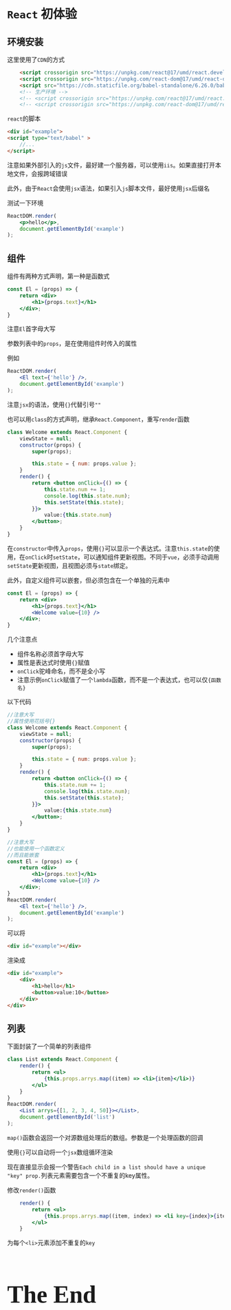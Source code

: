 # `React` 初体验

## 环境安装

这里使用了`CDN`的方式

```html
	<script crossorigin src="https://unpkg.com/react@17/umd/react.development.js"></script>
    <script crossorigin src="https://unpkg.com/react-dom@17/umd/react-dom.development.js"></script>
    <script src="https://cdn.staticfile.org/babel-standalone/6.26.0/babel.min.js"></script>
    <!-- 生产环境 -->
    <!-- <script crossorigin src="https://unpkg.com/react@17/umd/react.production.min.js"></script> -->
    <!-- <script crossorigin src="https://unpkg.com/react-dom@17/umd/react-dom.production.min.js"></script> -->
```

`react`的脚本

```html
<div id="example">    
<script type="text/babel" >
	//...
</script>
```

注意如果外部引入的`js`文件，最好建一个服务器，可以使用`iis`。如果直接打开本地文件，会报跨域错误

此外，由于`React`会使用`jsx`语法，如果引入`js`脚本文件，最好使用`jsx`后缀名

测试一下环境

```jsx
ReactDOM.render(
    <p>hello</p>,
    document.getElementById('example')
);
```

## 组件

组件有两种方式声明，第一种是函数式

```jsx
const El = (props) => {
    return <div>
        <h1>{props.text}</h1>
    </div>;
}
```

注意`El`首字母大写

参数列表中的`props`，是在使用组件时传入的属性

例如

```jsx
ReactDOM.render(
    <El text={'hello'} />,
    document.getElementById('example')
);
```

注意`jsx`的语法，使用`{}`代替引号`""`

也可以用`class`的方式声明，继承`React.Component`，重写`render`函数

```jsx
class Welcome extends React.Component {
    viewState = null;
    constructor(props) {
        super(props);

        this.state = { num: props.value };
    }
    render() {
        return <button onClick={() => {
            this.state.num += 1;
            console.log(this.state.num);
            this.setState(this.state);
        }}>
            value:{this.state.num}
        </button>;
    }
}
```

在`constructor`中传入`props`，使用`{}`可以显示一个表达式。注意`this.state`的使用，在`onClick`时`setState`，可以通知组件更新视图。不同于`vue`，必须手动调用`setState`更新视图，且视图必须与`state`绑定。

此外，自定义组件可以嵌套，但必须包含在一个单独的元素中

```jsx
const El = (props) => {
    return <div>
        <h1>{props.text}</h1>
        <Welcome value={10} />
    </div>;
}
```

几个注意点

- 组件名称必须首字母大写
- 属性是表达式时使用`{}`赋值
- `onClick`驼峰命名，而不是全小写
- 注意示例`onClick`赋值了一个`lambda`函数，而不是一个表达式，也可以仅`{函数名}`

以下代码

```jsx
//注意大写
//属性使用花括号{}
class Welcome extends React.Component {
    viewState = null;
    constructor(props) {
        super(props);

        this.state = { num: props.value };
    }
    render() {
        return <button onClick={() => {
            this.state.num += 1;
            console.log(this.state.num);
            this.setState(this.state);
        }}>
            value:{this.state.num}
        </button>;
    }
}

//注意大写
//也能使用一个函数定义
//而且能嵌套
const El = (props) => {
    return <div>
        <h1>{props.text}</h1>
        <Welcome value={10} />
    </div>;
}
ReactDOM.render(
    <El text={'hello'} />,
    document.getElementById('example')
);
```

可以将

```html
<div id="example"></div>
```

渲染成

```html
<div id="example">
    <div>
        <h1>hello</h1>
        <button>value:10</button>
    </div>
</div>
```

## 列表

下面封装了一个简单的列表组件

```jsx
class List extends React.Component {
    render() {
        return <ul>
            {this.props.arrys.map((item) => <li>{item}</li>)}
        </ul>
    }
}
ReactDOM.render(
    <List arrys={[1, 2, 3, 4, 50]}></List>,
    document.getElementById('list')
);
```

`map()`函数会返回一个对源数组处理后的数组。参数是一个处理函数的回调

使用`{}`可以自动将一个`jsx`数组循环渲染

现在直接显示会报一个警告`Each child in a list should have a unique "key" prop.`列表元素需要包含一个不重复的key属性。

修改`render()`函数

```jsx
    render() {
        return <ul>
            {this.props.arrys.map((item, index) => <li key={index}>{item}</li>)}
        </ul>
    }
```

为每个`<li>`元素添加不重复的`key`

<h1 title="完蛋喽" style="font-family: 'Kunstler Script','Palace Script MT','Brush Script MT';font-size: 4em;font-weight: bolder;">The End</h1>